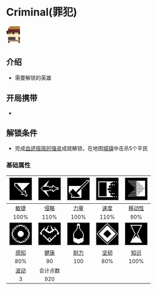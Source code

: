 # Criminal(罪犯)

![](assetes/characters/Criminal.png)

## 介绍

- 需要解锁的英雄

## 开局携带

- 

## 解锁条件

- 完成[血迹斑斑的强盗]()成就解锁，在地图[城镇](?file=008-地点/005-城镇 "城镇")中击杀5个平民

### 基础属性

| ![Dexterity](assetes/stats/Dexterity.png) | ![Aggression](assetes/stats/Aggression.png) | ![Strength](assetes/stats/Strength.png) | ![Speed](assetes/stats/Speed.png) | ![Mobility](assetes/stats/Mobility.png) 
| :------: | :------: | :------: | :------: | :------:
| [敏捷](?file=012-属性/02-敏捷 "敏捷") | [侵略](?file=012-属性/03-侵略 "侵略") | [力量](?file=012-属性/04-力量 "力量") | [速度](?file=012-属性/05-速度 "速度") | [移动性](?file=012-属性/06-移动性 "移动性") 
| 100% | 110% | 100% | 110% | 90%
| ![Perception](assetes/stats/Perception.png) | ![Health](assetes/stats/Health.png) | ![Stamina](assetes/stats/Stamina.png) | ![Fortitude](assetes/stats/Fortitude.png) | ![Knowledge](assetes/stats/Knowledge.png)
| [感知](?file=012-属性/07-感知 "感知") | [健康](?file=012-属性/08-健康 "健康") | [耐力](?file=012-属性/09-耐力 "耐力") | [坚韧](?file=012-属性/10-坚韧 "坚韧") | [知识](?file=012-属性/11-知识 "知识")
| 80% | 90 | 100 | 80% | 100% 
| [波动](?file=007-物品/005-波动 "波动") | 合计点数 
| 3 | 920